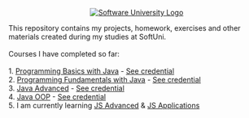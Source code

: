   <p align="center">
        <a href="http://https://softuni.bg/curriculum" target="_blank">
        <img src="https://softuni.bg/content/images/svg-logos/software-university-logo.svg?sanitize=true" alt="Software University Logo">
    </a>
</p>
    <p>
        This repository contains my projects, homework, exercises and other materials created during my studies at
        SoftUni.
        <br>
        <br>
        Courses I have completed so far:
        <br> 
        <br>
        1. <a href="https://softuni.bg/trainings/3067/programming-basics-with-java-october-2020" target="_blank">Programming Basics with Java</a> - <a href="https://softuni.bg/certificates/details/91471/9d2877c7" target="_blank">See credential</a>
        <br>
        2. <a href="https://softuni.bg/trainings/3212/java-fundamentals-january-2021" target="_blank">Programming Fundamentals with Java</a> - <a href="https://softuni.bg/certificates/details/103283/66ce3762" target="_blank">See credential</a>
        <br>
        3. <a href="https://softuni.bg/trainings/3345/java-advanced-may-2021" target="_blank">Java Advanced</a> - <a href="https://softuni.bg/certificates/details/108488/cb2a5bef" target="_blank">See credential</a>
        <br>
        4. <a href="https://softuni.bg/trainings/3346/java-oop-june-2021" target="_blank">Java OOP</a> - <a href="https://softuni.bg/certificates/details/110654/2770fb56" target="_blank">See credential</a>
        <br>
        5. I am currently learning <a href="https://softuni.bg/trainings/3487/js-advanced-september-2021/internal" target="_blank">JS Advanced</a> & <a href="https://softuni.bg/trainings/3488/js-applications-october-2021/internal" target="_blank">JS Applications</a>
    </p>
